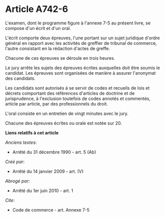 # Article A742-6

L'examen, dont le programme figure à l'annexe 7-5 au présent livre, se compose d'un écrit et d'un oral.

L'écrit comporte deux épreuves, l'une portant sur un sujet juridique d'ordre général en rapport avec les activités de
greffier de tribunal de commerce, l'autre consistant en la rédaction d'actes de greffe. 

Chacune de ces épreuves se déroule en trois heures. 

Le jury arrête les sujets des épreuves écrites auxquelles doit être soumis le candidat. Les épreuves sont organisées de
manière à assurer l'anonymat des candidats. 

Les candidats sont autorisés à se servir de codes et recueils de lois et décrets comportant des références d'articles de
doctrine et de jurisprudence, à l'exclusion toutefois de codes annotés et commentés, article par article, par des
professionnels du droit.

L'oral consiste en un entretien de vingt minutes avec le jury. 

Chacune des épreuves écrites ou orale est notée sur 20.

**Liens relatifs à cet article**

_Anciens textes_:

  - Arrêté du 31 décembre 1990 - art. 5 (Ab)

_Créé par_:

  - Arrêté du 14 janvier 2009 - art. (V)

_Abrogé par_:

  - Arrêté du 1er juin 2010 - art. 1

_Cite_:

  - Code de commerce - art. Annexe 7-5
